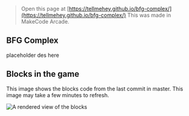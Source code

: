  


> Open this page at [https://tellmehey.github.io/bfg-complex/](https://tellmehey.github.io/bfg-complex/)
This was made in MakeCode Arcade.
## BFG Complex
placeholder des here
## Blocks in the game

This image shows the blocks code from the last commit in master.
This image may take a few minutes to refresh.

![A rendered view of the blocks](https://github.com/tellmehey/bfg-complex/raw/master/.github/makecode/blocks.png)
